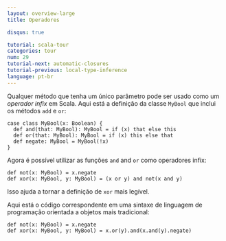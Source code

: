 ```yaml
---
layout: overview-large
title: Operadores

disqus: true

tutorial: scala-tour
categories: tour
num: 29
tutorial-next: automatic-closures
tutorial-previous: local-type-inference
language: pt-br
---
```


Qualquer método que tenha um único parâmetro pode ser usado como um *operador infix* em Scala. Aqui está a definição da classe `MyBool` que inclui os métodos `add` e `or`:

```tut
case class MyBool(x: Boolean) {
  def and(that: MyBool): MyBool = if (x) that else this
  def or(that: MyBool): MyBool = if (x) this else that
  def negate: MyBool = MyBool(!x)
}
```

Agora é possível utilizar as funções `and` and `or` como operadores infix:

```tut
def not(x: MyBool) = x.negate
def xor(x: MyBool, y: MyBool) = (x or y) and not(x and y)
```

Isso ajuda a tornar a definição de `xor` mais legível.

Aqui está o código correspondente em uma sintaxe de linguagem de programação orientada a objetos mais tradicional:

```tut
def not(x: MyBool) = x.negate
def xor(x: MyBool, y: MyBool) = x.or(y).and(x.and(y).negate)
```
